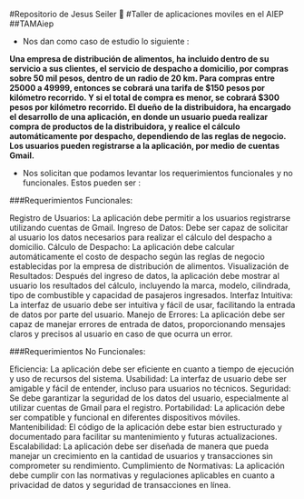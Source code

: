 #Repositorio de Jesus Seiler :rocket:
#Taller de aplicaciones moviles en el AIEP
##TAMAiep


- Nos dan como caso de estudio lo siguiente : 

**Una empresa de distribución de alimentos, ha incluido dentro de su servicio a sus clientes, 
el servicio de despacho a domicilio, por compras sobre 50 mil pesos, dentro de un radio 
de 20 km. Para compras entre 25000 a 49999, entonces se cobrará una tarifa de $150 
pesos por kilómetro recorrido. Y si el total de compra es menor, se cobrará $300 pesos 
por kilómetro recorrido. El dueño de la distribuidora, ha encargado el desarrollo de una 
aplicación, en donde un usuario pueda realizar compra de productos de la distribuidora, 
y realice el cálculo automáticamente por despacho, dependiendo de las reglas de 
negocio. Los usuarios pueden registrarse a la aplicación, por medio de cuentas Gmail.**

- Nos solicitan que podamos levantar los requerimientos funcionales y no funcionales. Estos pueden ser : 

###Requerimientos Funcionales:

Registro de Usuarios: La aplicación debe permitir a los usuarios registrarse utilizando cuentas de Gmail.
Ingreso de Datos: Debe ser capaz de solicitar al usuario los datos necesarios para realizar el cálculo del despacho a domicilio.
Cálculo de Despacho: La aplicación debe calcular automáticamente el costo de despacho según las reglas de negocio establecidas por la empresa de distribución de alimentos.
Visualización de Resultados: Después del ingreso de datos, la aplicación debe mostrar al usuario los resultados del cálculo, incluyendo la marca, modelo, cilindrada, tipo de combustible y capacidad de pasajeros ingresados.
Interfaz Intuitiva: La interfaz de usuario debe ser intuitiva y fácil de usar, facilitando la entrada de datos por parte del usuario.
Manejo de Errores: La aplicación debe ser capaz de manejar errores de entrada de datos, proporcionando mensajes claros y precisos al usuario en caso de que ocurra un error.

###Requerimientos No Funcionales:

Eficiencia: La aplicación debe ser eficiente en cuanto a tiempo de ejecución y uso de recursos del sistema.
Usabilidad: La interfaz de usuario debe ser amigable y fácil de entender, incluso para usuarios no técnicos.
Seguridad: Se debe garantizar la seguridad de los datos del usuario, especialmente al utilizar cuentas de Gmail para el registro.
Portabilidad: La aplicación debe ser compatible y funcional en diferentes dispositivos móviles.
Mantenibilidad: El código de la aplicación debe estar bien estructurado y documentado para facilitar su mantenimiento y futuras actualizaciones.
Escalabilidad: La aplicación debe ser diseñada de manera que pueda manejar un crecimiento en la cantidad de usuarios y transacciones sin comprometer su rendimiento.
Cumplimiento de Normativas: La aplicación debe cumplir con las normativas y regulaciones aplicables en cuanto a privacidad de datos y seguridad de transacciones en línea.